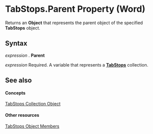 
# TabStops.Parent Property (Word)

Returns an  **Object** that represents the parent object of the specified **TabStops** object.


## Syntax

 _expression_ . **Parent**

 _expression_ Required. A variable that represents a **[TabStops](2d3bcac4-db8c-05fe-1cc1-5d90774f84fb.md)** collection.


## See also


#### Concepts


[TabStops Collection Object](2d3bcac4-db8c-05fe-1cc1-5d90774f84fb.md)
#### Other resources


[TabStops Object Members](c457704a-7439-3cb9-d6b1-d05b5a5fdd12.md)
